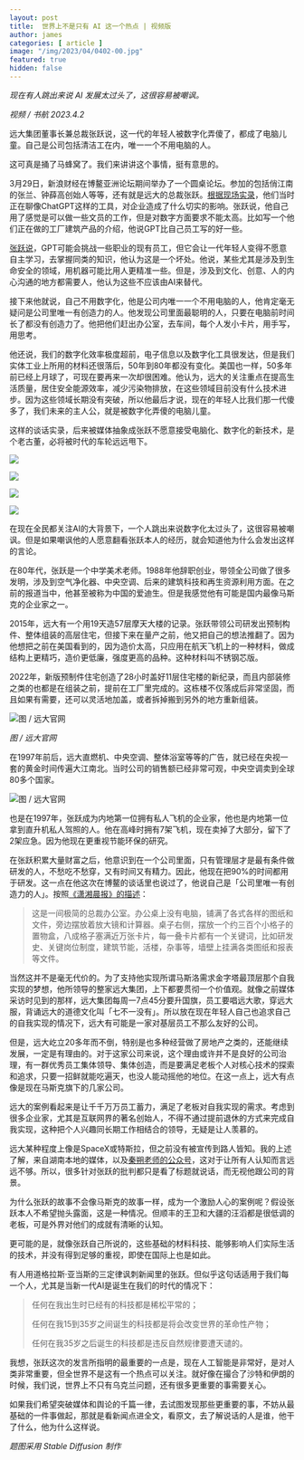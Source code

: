 ```yaml
---
layout: post
title:  世界上不是只有 AI 这一个热点 | 视频版
author: james
categories: [ article ]
image: "/img/2023/04/0402-00.jpg"
featured: true
hidden: false
---
```




*现在有人跳出来说 AI 发展太过头了，这很容易被嘲讽。*



*视频 / 书航 2023.4.2*

远大集团董事长兼总裁张跃说，这一代的年轻人被数字化弄傻了，都成了电脑儿童。自己是公司包括清洁工在内，唯一一个不用电脑的人。

这可真是捅了马蜂窝了。我们来讲讲这个事情，挺有意思的。

3月29日，新浪财经在博鳌亚洲论坛期间举办了一个圆桌论坛。参加的包括俏江南的张兰、钟薛高创始人等等，还有就是远大的总裁张跃。[根据现场实录](https://zhibo.sina.com.cn/finance/688871)，他们当时正在聊像ChatGPT这样的工具，对企业造成了什么切实的影响。张跃说，他自己用了感觉是可以做一些文员的工作，但是对数字方面要求不能太高。比如写一个他们正在做的工厂建筑产品的介绍，他说GPT比自己员工写的好一些。

[张跃说](https://finance.sina.com.cn/stock/roll/2023-03-29/doc-imynqenv6666462.shtml)，GPT可能会挑战一些职业的现有员工，但它会让一代年轻人变得不愿意自主学习，去掌握同类的知识，他认为这是一个坏处。他说，某些尤其是涉及到生命安全的领域，用机器可能比用人更精准一些。但是，涉及到文化、创意、人的内心沟通的地方都需要人，他认为这些不应该由AI来替代。

接下来他就说，自己不用数字化，他是公司内唯一一个不用电脑的人，他肯定毫无疑问是公司里唯一有创造力的人。他发现公司里面最聪明的人，只要在电脑前时间长了都没有创造力了。他把他们赶出办公室，去车间，每个人发小卡片，用手写，用思考。

他还说，我们的数字化效率极度超前，电子信息以及数字化工具很发达，但是我们实体工业上所用的材料还很落后，50年到80年都没有变化。美国也一样，50多年前已经上月球了，可现在要再来一次却很困难。他认为，远大的关注重点在提高生活质量，居住安全能源效率，减少污染物排放，在这些领域目前没有什么技术进步。因为这些领域长期没有突破，所以他最后才说，现在的年轻人比我们那一代傻多了，我们未来的主人公，就是被数字化弄傻的电脑儿童。

这样的谈话实录，后来被媒体抽象成张跃不愿意接受电脑化、数字化的新技术，是个老古董，必将被时代的车轮远远甩下。

![](/img/2023/04/0402-01.jpg)

![](/img/2023/04/0402-02.jpg)

![](/img/2023/04/0402-03.jpg)

![](/img/2023/04/0402-04.jpg)

在现在全民都关注AI的大背景下，一个人跳出来说数字化太过头了，这很容易被嘲讽。但是如果嘲讽他的人愿意翻看张跃本人的经历，就会知道他为什么会发出这样的言论。

在80年代，张跃是一个中学美术老师。1988年他辞职创业，带领全公司做了很多发明，涉及到空气净化器、中央空调、后来的建筑科技和再生资源利用方面。在之前的报道当中，他甚至被称为中国的爱迪生。但是我感觉他有可能是国内最像马斯克的企业家之一。

2015年，远大有一个用19天造57层摩天大楼的记录。张跃带领公司研发出预制构件、整体组装的高层住宅，但接下来在量产之前，他又把自己的想法推翻了。因为他想把之前在美国看到的，因为造价太高，只应用在航天飞机上的一种材料，做成结构上更精巧，造价更低廉，强度更高的品种。这种材料叫不锈钢芯版。

2022年，新版预制件住宅创造了28小时盖好11层住宅楼的新纪录，而且内部装修之类的也都是在组装之前，提前在工厂里完成的。这栋楼不仅落成后非常坚固，而且如果有需要，还可以灵活地加盖，或者拆掉搬到另外的地方重新组装。

![图 / 远大官网](/img/2023/04/0402-05.jpg)

*图 / 远大官网*

在1997年前后，远大直燃机、中央空调、整体浴室等等的广告，就已经在央视一套的黄金时间传遍大江南北。当时公司的销售额已经非常可观，中央空调卖到全球80多个国家。

![图 / 远大官网](/img/2023/04/0402-06.gif)

也是在1997年，张跃成为内地第一位拥有私人飞机的企业家，他也是内地第一位拿到直升机私人驾照的人。他在高峰时拥有7架飞机，现在卖掉了大部分，留下了2架应急。因为他现在更重视节能环保的研究。

在张跃积累大量财富之后，他意识到在一个公司里面，只有管理层才是最有条件做研发的人，不愁吃不愁穿，又有时间又有精力。因此，他现在把90%的时间都用于研发。这一点在他这次在博鳌的谈话里也说过了，他说自己是「公司里唯一有创造力的人」。按照[《潇湘晨报》的描述](https://mp.weixin.qq.com/s/b4ZFjLjKDUC6Xjjv5MnEWA)：

>  这是一间极简的总裁办公室。办公桌上没有电脑，铺满了各式各样的图纸和文件，旁边摆放着放大镜和计算器。桌子右侧，摆放一个约三百个小格子的置物盒，八成格子塞满近万张卡片，每一叠卡片都有一个关键词，比如研发史、关键岗位制度，建筑节能，活楼，杂事等，墙壁上挂满各类图纸和报表等文件。

当然这并不是毫无代价的。为了支持他实现所谓马斯洛需求金字塔最顶层那个自我实现的梦想，他所领导的整家远大集团，上下都要贯彻一个价值观。就像之前媒体采访时见到的那样，远大集团每周一7点45分要升国旗，员工要唱远大歌，穿远大服，背诵远大的道德文化叫「七不一没有」。所以放在现在年轻人自己也追求自己的自我实现的情况下，远大有可能是一家对基层员工不那么友好的公司。

但是，远大屹立20多年而不倒，特别是也多种经营做了房地产之类的，还能继续发展，一定是有理由的。对于这家公司来说，这个理由或许并不是良好的公司治理，有一群优秀员工集体领导、集体创造，而是要满足老板个人对核心技术的探索和追求，只要一招鲜就能吃遍天，也没人能动摇他的地位。在这一点上，远大有点像是现在马斯克旗下的几家公司。

远大的案例看起来是让千千万万员工蓄力，满足了老板对自我实现的需求。考虑到很多企业家，尤其是互联网界的著名创始人，不得不通过提前退休的方式来完成自我实现，这种把个人兴趣同长期工作相结合的领导，无疑是让人羡慕的。

远大某种程度上像是SpaceX或特斯拉，但之前没有被宣传到路人皆知。我的上述了解，来自湖南本地的媒体，以及[秦朔老师的公众号](https://mp.weixin.qq.com/s/hihhYDxJwQJGYz3En1iJkg)，这对于让所有人认知而言远远不够。所以，很多针对张跃的批判都只是看了标题就说话，而无视他跟公司的背景。

为什么张跃的故事不会像马斯克的故事一样，成为一个激励人心的案例呢？假设张跃本人不希望抛头露面，这是一种情况。但顺丰的王卫和大疆的汪滔都是很低调的老板，可是外界对他们的成就有清晰的认知。

更可能的是，就像张跃自己所说的，这些基础的材料科技、能够影响人们实际生活的技术，并没有得到足够的重视，即使在国际上也是如此。

有人用道格拉斯·亚当斯的三定律讽刺新闻里的张跃。但似乎这句话适用于我们每一个人，尤其是当新一代AI是诞生在我们的时代的情况下：

>  任何在我出生时已经有的科技都是稀松平常的；
>
>  任何在我15到35岁之间诞生的科技都是将会改变世界的革命性产物；
>
>  任何在我35岁之后诞生的科技都是违反自然规律要遭天谴的。

我想，张跃这次的发言所指明的最重要的一点是，现在人工智能是非常好，是对人类非常重要，但全世界不是这有一个热点可以关注。就好像在撮合了沙特和伊朗的时候，我们说，世界上不只有乌克兰问题，还有很多更重要的事需要关心。

如果我们希望突破媒体和舆论的千篇一律，去试图发现那些更重要的事，不妨从最基础的一件事做起，那就是看新闻点进全文，看原文，去了解说话的人是谁，他干了什么，他为什么这样说。

*题图采用 Stable Diffusion 制作*